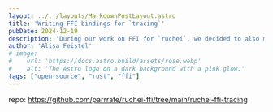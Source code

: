 ```yaml
---
layout: ../../layouts/MarkdownPostLayout.astro
title: 'Writing FFI bindings for `tracing`'
pubDate: 2024-12-19
description: 'During our work on FFI for `ruchei`, we decided to also make those for `tracing`.'
author: 'Alisa Feistel'
# image:
#    url: 'https://docs.astro.build/assets/rose.webp'
#    alt: 'The Astro logo on a dark background with a pink glow.'
tags: ["open-source", "rust", "ffi"]
---
```


repo: <https://github.com/parrrate/ruchei-ffi/tree/main/ruchei-ffi-tracing>
